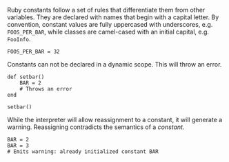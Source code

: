 Ruby constants follow a set of rules that differentiate them from other
variables. They are declared with names that begin with a capital letter.
By convention, constant values are fully uppercased with underscores, e.g.
```FOOS_PER_BAR```, while classes are camel-cased with an initial capital,
e.g. ```FooInfo```.

    FOOS_PER_BAR = 32

Constants can not be declared in a dynamic scope. This will throw an error.

    def setbar()
        BAR = 2
        # Throws an error
    end

    setbar()

While the interpreter will allow reassignment to a constant, it will generate
a warning. Reassigning contradicts the semantics of a _constant_.

    BAR = 2
    BAR = 3
    # Emits warning: already initialized constant BAR
